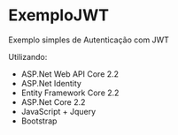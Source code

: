 # ExemploJWT
Exemplo simples de Autenticação com JWT

Utilizando:
- ASP.Net Web API Core 2.2
- ASP.Net Identity
- Entity Framework Core 2.2
- ASP.Net Core 2.2
- JavaScript + Jquery
- Bootstrap
